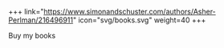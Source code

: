 +++
link="https://www.simonandschuster.com/authors/Asher-Perlman/216496911"
icon="svg/books.svg"
weight=40
+++

Buy my books